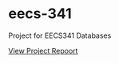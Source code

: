 eecs-341
========

Project for EECS341 Databases

[View Project Repoort](https://github.com/Aaronneyer/eecs-341/raw/master/doc/final_report/Gupta.Meyer.Neyer.Waxemberg.FinalReport.StatAP.pdf)

